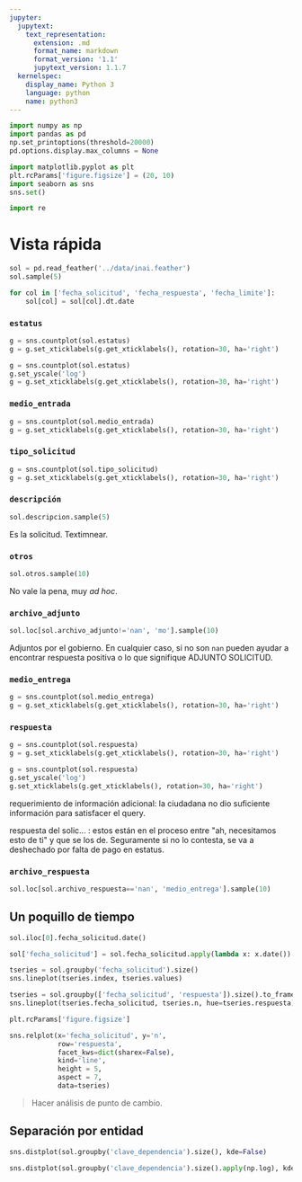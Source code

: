 ```yaml
---
jupyter:
  jupytext:
    text_representation:
      extension: .md
      format_name: markdown
      format_version: '1.1'
      jupytext_version: 1.1.7
  kernelspec:
    display_name: Python 3
    language: python
    name: python3
---
```


```python
import numpy as np
import pandas as pd
np.set_printoptions(threshold=20000)
pd.options.display.max_columns = None

import matplotlib.pyplot as plt
plt.rcParams['figure.figsize'] = (20, 10)
import seaborn as sns
sns.set()

import re
```


# Vista rápida

```python
sol = pd.read_feather('../data/inai.feather')
sol.sample(5)
```

```python
for col in ['fecha_solicitud', 'fecha_respuesta', 'fecha_limite']:
    sol[col] = sol[col].dt.date
```

### `estatus`

```python
g = sns.countplot(sol.estatus)
g = g.set_xticklabels(g.get_xticklabels(), rotation=30, ha='right')
```

```python
g = sns.countplot(sol.estatus)
g.set_yscale('log')
g = g.set_xticklabels(g.get_xticklabels(), rotation=30, ha='right')

```

### `medio_entrada`

```python
g = sns.countplot(sol.medio_entrada)
g = g.set_xticklabels(g.get_xticklabels(), rotation=30, ha='right')
```

### `tipo_solicitud`

```python
g = sns.countplot(sol.tipo_solicitud)
g = g.set_xticklabels(g.get_xticklabels(), rotation=30, ha='right')
```

### `descripción`

```python
sol.descripcion.sample(5)
```

Es la solicitud. Textimnear.


### `otros`

```python
sol.otros.sample(10)
```

No vale la pena, muy *ad hoc*.


### `archivo_adjunto`

```python
sol.loc[sol.archivo_adjunto!='nan', 'mo'].sample(10)
```

Adjuntos por el gobierno. En cualquier caso, si no son `nan` pueden ayudar a encontrar respuesta positiva o lo que signifique ADJUNTO SOLICITUD.


### `medio_entrega`

```python
g = sns.countplot(sol.medio_entrega)
g = g.set_xticklabels(g.get_xticklabels(), rotation=30, ha='right')
```

### `respuesta`

```python
g = sns.countplot(sol.respuesta)
g = g.set_xticklabels(g.get_xticklabels(), rotation=30, ha='right')
```

```python
g = sns.countplot(sol.respuesta)
g.set_yscale('log')
g.set_xticklabels(g.get_xticklabels(), rotation=30, ha='right')
```

requerimiento de información adicional: la ciudadana no dio suficiente información para satisfacer el query.

respuesta del solic... : estos están en el proceso entre "ah, necesitamos esto de ti" y que se los de. Seguramente si no lo contesta, se va a deshechado por falta de pago en estatus.


###  `archivo_respuesta`

```python
sol.loc[sol.archivo_respuesta=='nan', 'medio_entrega'].sample(10)
```

## Un poquillo de tiempo

```python
sol.iloc[0].fecha_solicitud.date()
```

```python
sol['fecha_solicitud'] = sol.fecha_solicitud.apply(lambda x: x.date())
```

```python
tseries = sol.groupby('fecha_solicitud').size()
sns.lineplot(tseries.index, tseries.values)
```

```python
tseries = sol.groupby(['fecha_solicitud', 'respuesta']).size().to_frame('n').reset_index()
sns.lineplot(tseries.fecha_solicitud, tseries.n, hue=tseries.respuesta)
```

```python
plt.rcParams['figure.figsize']
```

```python
sns.relplot(x='fecha_solicitud', y='n', 
            row='respuesta', 
            facet_kws=dict(sharex=False), 
            kind='line',
            height = 5,
            aspect = 7,
            data=tseries)
```

> Hacer análisis de punto de cambio.


## Separación por entidad

```python
sns.distplot(sol.groupby('clave_dependencia').size(), kde=False)
```

```python
sns.distplot(sol.groupby('clave_dependencia').size().apply(np.log), kde=False)
```
